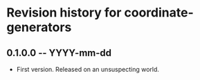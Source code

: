 # Revision history for coordinate-generators

## 0.1.0.0  -- YYYY-mm-dd

* First version. Released on an unsuspecting world.
